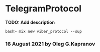 # TelegramProtocol

**TODO: Add description**

```
bash> mix new viber_protocol --sup
```

### 16 August 2021 by Oleg G.Kapranov

[1]: https://github.com/tdlib/td
[1]: https://gitlab.com/Fnux/elixir-tdlib
[3]: https://git.sr.ht/~fnux/elixir-tdlib-demo
